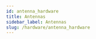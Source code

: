 ```yaml
---
id: antenna_hardware
title: Antennas
sidebar_label: Antennas
slug: /hardware/antenna_hardware
---
```

